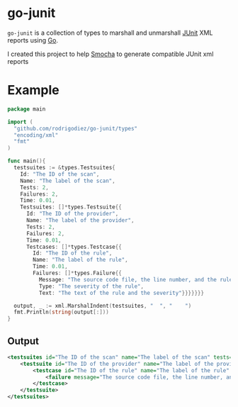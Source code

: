 # go-junit
`go-junit` is a collection of types to marshall and unmarshall [JUnit](http://junit.org/junit5/) XML reports using [Go](https://golang.org/).

I created this project to help [Smocha](https://github.com/rodrigodiez/smocha) to generate compatible JUnit xml reports

# Example
```go
package main

import (
  "github.com/rodrigodiez/go-junit/types"
  "encoding/xml"
  "fmt"
)

func main(){
  testsuites := &types.Testsuites{
    Id: "The ID of the scan",
    Name: "The label of the scan",
    Tests: 2,
    Failures: 2,
    Time: 0.01,
    Testsuites: []*types.Testsuite{{
      Id: "The ID of the provider",
      Name: "The label of the provider",
      Tests: 2,
      Failures: 2,
      Time: 0.01,
      Testcases: []*types.Testcase{{
        Id: "The ID of the rule",
        Name: "The label of the rule",
        Time: 0.01,
        Failures: []*types.Failure{{
          Message: "The source code file, the line number, and the rule that is violated",
          Type: "The severity of the rule",
          Text: "The text of the rule and the severity"}}}}}}}

  output, _ := xml.MarshalIndent(testsuites, "  ", "    ")
  fmt.Println(string(output[:]))
}
```
## Output
```xml
<testsuites id="The ID of the scan" name="The label of the scan" tests="2" failures="2" time="0.01">
    <testsuite id="The ID of the provider" name="The label of the provider" tests="2" failures="2" time="0.01">
        <testcase id="The ID of the rule" name="The label of the rule" time="0.01">
            <failure message="The source code file, the line number, and the rule that is violated" type="The severity of the rule">The text of the rule and the severity</failure>
        </testcase>
    </testsuite>
</testsuites>
```

